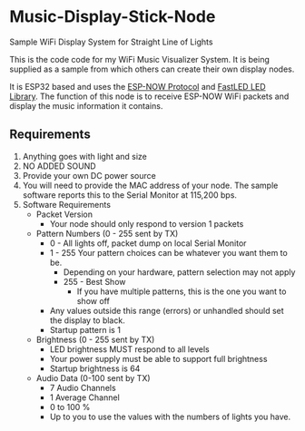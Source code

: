 # Music-Display-Stick-Node
Sample WiFi Display System for Straight Line of Lights

This is the code code for my WiFi Music Visualizer System. It is being supplied as a sample from which others can create their own display nodes.

It is ESP32 based and uses the [ESP-NOW Protocol](https://www.espressif.com/en/products/software/esp-now/overview) and [FastLED LED Library](https://www.fastled.io). The function of this node is to receive ESP-NOW WiFi packets and display the music information it contains.

## Requirements
1. Anything goes with light and size
2. NO ADDED SOUND
3. Provide your own DC power source
4. You will need to provide the MAC address of your node. The sample software reports this to the Serial Monitor at 115,200 bps.
5. Software Requirements
   - Packet Version
     - Your node should only respond to version 1 packets
   - Pattern Numbers (0 - 255 sent by TX)
     - 0 - All lights off, packet dump on local Serial Monitor
     - 1 - 255 Your pattern choices can be whatever you want them to be.
       - Depending on your hardware, pattern selection may not apply
       - 255 - Best Show
         - If you have multiple patterns, this is the one you want to show off
     - Any values outside this range (errors) or unhandled should set the display to black.
     - Startup pattern is 1
   - Brightness (0 - 255 sent by TX)
     - LED brightness MUST respond to all levels
     - Your power supply must be able to support full brightness
     - Startup brightness is 64
   - Audio Data (0-100 sent by TX)
     - 7 Audio Channels
     - 1 Average Channel
     - 0 to 100 %
     - Up to you to use the values with the numbers of lights you have.
